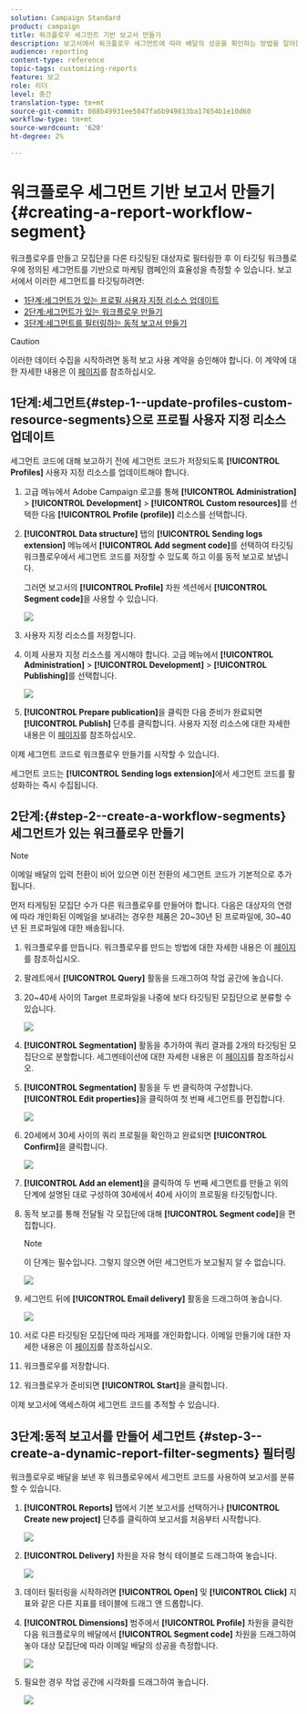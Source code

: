 ```yaml
---
solution: Campaign Standard
product: campaign
title: 워크플로우 세그먼트 기반 보고서 만들기
description: 보고서에서 워크플로우 세그먼트에 따라 배달의 성공을 확인하는 방법을 알아봅니다.
audience: reporting
content-type: reference
topic-tags: customizing-reports
feature: 보고
role: 리더
level: 중간
translation-type: tm+mt
source-git-commit: 088b49931ee5047fa6b949813ba17654b1e10d60
workflow-type: tm+mt
source-wordcount: '620'
ht-degree: 2%

---
```



# 워크플로우 세그먼트 기반 보고서 만들기{#creating-a-report-workflow-segment}

워크플로우를 만들고 모집단을 다른 타깃팅된 대상자로 필터링한 후 이 타깃팅 워크플로우에 정의된 세그먼트를 기반으로 마케팅 캠페인의 효율성을 측정할 수 있습니다.
보고서에서 이러한 세그먼트를 타깃팅하려면:

* [1단계:세그먼트가 있는 프로필 사용자 지정 리소스 업데이트](#step-1--update-profiles-custom-resource-segments)
* [2단계:세그먼트가 있는 워크플로우 만들기](#step-2--create-a-workflow-segments)
* [3단계:세그먼트를 필터링하는 동적 보고서 만들기](#step-3--create-a-dynamic-report-filter-segments)

>[!CAUTION]
>이러한 데이터 수집을 시작하려면 동적 보고 사용 계약을 승인해야 합니다.
>이 계약에 대한 자세한 내용은 이 [페이지](../../reporting/using/about-dynamic-reports.md#dynamic-reporting-usage-agreement)를 참조하십시오.

## 1단계:세그먼트{#step-1--update-profiles-custom-resource-segments}으로 프로필 사용자 지정 리소스 업데이트

세그먼트 코드에 대해 보고하기 전에 세그먼트 코드가 저장되도록 **[!UICONTROL Profiles]** 사용자 지정 리소스를 업데이트해야 합니다.

1. 고급 메뉴에서 Adobe Campaign 로고를 통해 **[!UICONTROL Administration]** > **[!UICONTROL Development]** > **[!UICONTROL Custom resources]**&#x200B;를 선택한 다음 **[!UICONTROL Profile (profile)]** 리소스를 선택합니다.
1. **[!UICONTROL Data structure]** 탭의 **[!UICONTROL Sending logs extension]** 메뉴에서 **[!UICONTROL Add segment code]**&#x200B;를 선택하여 타깃팅 워크플로우에서 세그먼트 코드를 저장할 수 있도록 하고 이를 동적 보고로 보냅니다.

   그러면 보고서의 **[!UICONTROL Profile]** 차원 섹션에서 **[!UICONTROL Segment code]**&#x200B;을 사용할 수 있습니다.

   ![](assets/report_segment_4.png)

1. 사용자 지정 리소스를 저장합니다.

1. 이제 사용자 지정 리소스를 게시해야 합니다.
고급 메뉴에서 **[!UICONTROL Administration]** > **[!UICONTROL Development]** > **[!UICONTROL Publishing]**&#x200B;를 선택합니다.

   ![](assets/custom_profile_7.png)

1. **[!UICONTROL Prepare publication]**&#x200B;을 클릭한 다음 준비가 완료되면 **[!UICONTROL Publish]** 단추를 클릭합니다. 사용자 지정 리소스에 대한 자세한 내용은 이 [페이지](../../developing/using/updating-the-database-structure.md)를 참조하십시오.

이제 세그먼트 코드로 워크플로우 만들기를 시작할 수 있습니다.

세그먼트 코드는 **[!UICONTROL Sending logs extension]**&#x200B;에서 세그먼트 코드를 활성화하는 즉시 수집됩니다.

## 2단계:{#step-2--create-a-workflow-segments} 세그먼트가 있는 워크플로우 만들기

>[!NOTE]
>이메일 배달의 입력 전환이 비어 있으면 이전 전환의 세그먼트 코드가 기본적으로 추가됩니다.

먼저 타게팅된 모집단 수가 다른 워크플로우를 만들어야 합니다. 다음은 대상자의 연령에 따라 개인화된 이메일을 보내려는 경우한 제품은 20~30년 된 프로파일에, 30~40년 된 프로파일에 대한 배송됩니다.

1. 워크플로우를 만듭니다. 워크플로우를 만드는 방법에 대한 자세한 내용은 이 [페이지](../../automating/using/building-a-workflow.md)를 참조하십시오.

1. 팔레트에서 **[!UICONTROL Query]** 활동을 드래그하여 작업 공간에 놓습니다.

1. 20~40세 사이의 Target 프로파일을 나중에 보다 타깃팅된 모집단으로 분류할 수 있습니다.

   ![](assets/report_segment_1.png)

1. **[!UICONTROL Segmentation]** 활동을 추가하여 쿼리 결과를 2개의 타깃팅된 모집단으로 분할합니다. 세그멘테이션에 대한 자세한 내용은 이 [페이지](../../automating/using/segmentation.md)를 참조하십시오.

1. **[!UICONTROL Segmentation]** 활동을 두 번 클릭하여 구성합니다. **[!UICONTROL Edit properties]**&#x200B;을 클릭하여 첫 번째 세그먼트를 편집합니다.

   ![](assets/report_segment_7.png)

1. 20세에서 30세 사이의 쿼리 프로필을 확인하고 완료되면 **[!UICONTROL Confirm]**&#x200B;을 클릭합니다.

   ![](assets/report_segment_8.png)

1. **[!UICONTROL Add an element]**&#x200B;을 클릭하여 두 번째 세그먼트를 만들고 위의 단계에 설명된 대로 구성하여 30세에서 40세 사이의 프로필을 타깃팅합니다.

1. 동적 보고를 통해 전달될 각 모집단에 대해 **[!UICONTROL Segment code]**&#x200B;을 편집합니다.

   >[!NOTE]
   >이 단계는 필수입니다. 그렇지 않으면 어떤 세그먼트가 보고될지 알 수 없습니다.

   ![](assets/report_segment_9.png)

1. 세그먼트 뒤에 **[!UICONTROL Email delivery]** 활동을 드래그하여 놓습니다.

   ![](assets/report_segment_3.png)

1. 서로 다른 타깃팅된 모집단에 따라 게재를 개인화합니다. 이메일 만들기에 대한 자세한 내용은 이 [페이지](../../designing/using/designing-content-in-adobe-campaign.md)를 참조하십시오.

1. 워크플로우를 저장합니다.

1. 워크플로우가 준비되면 **[!UICONTROL Start]**&#x200B;을 클릭합니다.

이제 보고서에 액세스하여 세그먼트 코드를 추적할 수 있습니다.

## 3단계:동적 보고서를 만들어 세그먼트 {#step-3--create-a-dynamic-report-filter-segments} 필터링

워크플로우로 배달을 보낸 후 워크플로우에서 세그먼트 코드를 사용하여 보고서를 분류할 수 있습니다.

1. **[!UICONTROL Reports]** 탭에서 기본 보고서를 선택하거나 **[!UICONTROL Create new project]** 단추를 클릭하여 보고서를 처음부터 시작합니다.

   ![](assets/custom_profile_18.png)
1. **[!UICONTROL Delivery]** 차원을 자유 형식 테이블로 드래그하여 놓습니다.

   ![](assets/report_segment_5.png)

1. 데이터 필터링을 시작하려면 **[!UICONTROL Open]** 및 **[!UICONTROL Click]** 지표와 같은 다른 지표를 테이블에 드래그 앤 드롭합니다.
1. **[!UICONTROL Dimensions]** 범주에서 **[!UICONTROL Profile]** 차원을 클릭한 다음 워크플로우의 배달에서 **[!UICONTROL Segment code]** 차원을 드래그하여 놓아 대상 모집단에 따라 이메일 배달의 성공을 측정합니다.

   ![](assets/report_segment_6.png)

1. 필요한 경우 작업 공간에 시각화를 드래그하여 놓습니다.

   ![](assets/report_segment_10.png)
